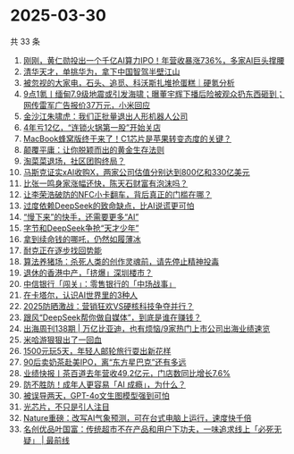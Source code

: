 # 2025-03-30

共 33 条

<!-- BEGIN 36KR -->
<!-- 最后更新时间 2025-03-30 02:30:55 +0800 -->
1. [刚刚，黄仁勋投出一个千亿AI算力IPO！年营收暴涨736%，多家AI巨头撑腰](https://36kr.com/p/3226527181012099)
1. [清华天才，单挑华为，拿下中国智驾半壁江山](https://36kr.com/p/3225916831480965)
1. [被忽视的大家电，石头、追觅、科沃斯扎堆抢蛋糕｜硬氪分析](https://36kr.com/p/3225666046508422)
1. [9点1氪丨缅甸7.9级地震或引发海啸；曝董宇辉下播后险被观众扔东西砸到；网传雷军广告报价37万元，小米回应](https://36kr.com/p/3226109709073537)
1. [金沙江朱啸虎：我们正批量退出人形机器人公司](https://36kr.com/p/3226797563903364)
1. [4年亏12亿，“连锁火锅第一股”开始关店](https://36kr.com/p/3226686114626949)
1. [MacBook蜂窝版终于来了！C1芯片是苹果转变态度的关键？](https://36kr.com/p/3226807040615937)
1. [颠覆平庸：让你脱颖而出的黄金生存法则](https://36kr.com/p/3181844222759810)
1. [淘菜菜退场，社区团购终局？](https://36kr.com/p/3225906791447944)
1. [马斯克证实xAI收购X，两家公司估值分别达到800亿和330亿美元](https://36kr.com/p/3226690407939459)
1. [比张一鸣身家涨幅还快，陈天石财富有泡沫吗？](https://36kr.com/p/3226065932396033)
1. [让李荣浩破防的NFC小卡翻车，背后真正的门槛在哪？](https://36kr.com/p/3226697373351044)
1. [过度依赖DeepSeek的致命缺点，比AI说谎更可怕](https://36kr.com/p/3224218286934919)
1. [“慢下来”的快手，还需要更多“AI”](https://36kr.com/p/3226048180124803)
1. [字节和DeepSeek争抢“天才少年”](https://36kr.com/p/3226984859532420)
1. [拿到续命钱的哪吒，仍然如履薄冰](https://36kr.com/p/3226643557399939)
1. [耐克正在逐步找回势能](https://36kr.com/p/3225938474663048)
1. [算法养猪场：杀死人类的创作灵魂前，请先停止精神投毒](https://36kr.com/p/3225891526599940)
1. [退休的香港中产，「挤爆」深圳楼市？](https://36kr.com/p/3226638897560966)
1. [中信银行「闯关」：零售银行的「中场战事」](https://36kr.com/p/3225915731721344)
1. [在卡塔尔，认识AI世界里的3种人](https://36kr.com/p/3226581149940864)
1. [2025防晒激战：营销狂欢VS硬核科技争夺并行？](https://36kr.com/p/3225920566492546)
1. [跟风“DeepSeek帮你做自媒体”，到底是谁在赚钱？](https://36kr.com/p/3226847639534978)
1. [出海周刊138期 | 万亿比亚迪，也有烦恼/9家热门上市公司出海业绩速览](https://36kr.com/p/3226696033090693)
1. [米哈游狠狠出了一回血](https://36kr.com/p/3226806117629320)
1. [1500元玩5天，年轻人邮轮旅行耍出新花样](https://36kr.com/p/3225959400471937)
1. [90后卖奶茶赴美IPO，离“东方星巴克”还有多远](https://36kr.com/p/3226798450539651)
1. [业绩快报丨茶百道去年营收49.2亿元，门店数同比增长7.6%](https://36kr.com/p/3226661015944585)
1. [防不胜防！成年人更容易「AI 成瘾」，为什么？](https://36kr.com/p/3226815941754246)
1. [被误导两天，GPT-4o文生图模型强到可怕](https://36kr.com/p/3226788210179458)
1. [光芯片，不只是引人注目](https://36kr.com/p/3226818908224902)
1. [Nature重磅：改写AI气象预测，可在台式电脑上运行，速度快千倍](https://36kr.com/p/3226816678837378)
1. [名创优品叶国富：传统超市不在产品和用户下功夫，一味追求线上「必死无疑」 | 最前线](https://36kr.com/p/3227438006418566)
<!-- END 36KR -->
